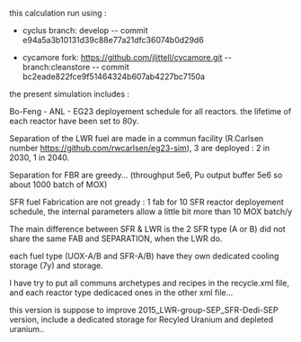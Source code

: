 this calculation run using : 
- cyclus branch: develop -- commit e94a5a3b10131d39c88e77a21dfc36074b0d29d6

- cycamore fork: https://github.com/jlittell/cycamore.git -- branch:cleanstore -- commit bc2eade822fce9f51464324b607ab4227bc7150a


the present simulation includes :

Bo-Feng - ANL - EG23 deployement schedule for all reactors.
the lifetime of each reactor have been set to 80y.

Separation of the LWR fuel are made in a commun facility (R.Carlsen number https://github.com/rwcarlsen/eg23-sim), 3 are deployed : 2 in 2030, 1 in 2040.

Separation for FBR are greedy... (throughput 5e6, Pu output buffer 5e6 so about 1000 batch of MOX)

SFR fuel Fabrication are not gready : 1 fab for 10 SFR reactor deployement schedule, the internal parameters allow a little bit more than 10 MOX batch/y

The main difference between SFR & LWR is the 2 SFR type (A or B) did not share the same FAB and SEPARATION, when the LWR do.


each fuel type (UOX-A/B and SFR-A/B) have they own dedicated cooling storage (7y) and storage.

I have try to put all communs archetypes and recipes in the recycle.xml file, and each reactor type dedicaced ones in the other xml file...

this version is suppose to improve 2015_LWR-group-SEP_SFR-Dedi-SEP version, include a dedicated storage for Recyled Uranium and depleted uranium..
